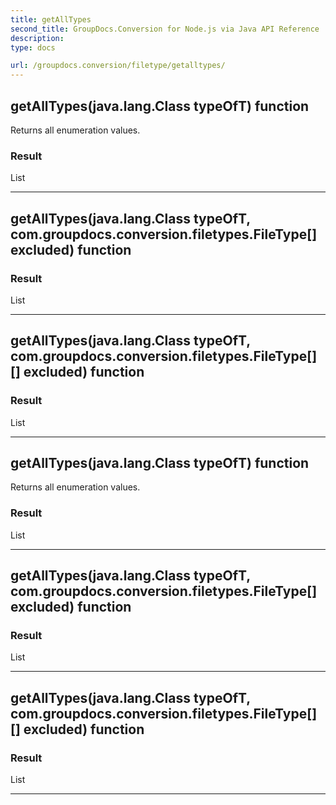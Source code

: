 ```yaml
---
title: getAllTypes
second_title: GroupDocs.Conversion for Node.js via Java API Reference
description: 
type: docs

url: /groupdocs.conversion/filetype/getalltypes/
---
```


## getAllTypes(java.lang.Class<T> typeOfT)  function

 Returns all enumeration values.
 

### Result
List


---


## getAllTypes(java.lang.Class<T> typeOfT, com.groupdocs.conversion.filetypes.FileType[] excluded)  function


### Result
List


---


## getAllTypes(java.lang.Class<T> typeOfT, com.groupdocs.conversion.filetypes.FileType[][] excluded)  function


### Result
List


---


## getAllTypes(java.lang.Class<T> typeOfT)  function

 Returns all enumeration values.
 

### Result
List


---


## getAllTypes(java.lang.Class<T> typeOfT, com.groupdocs.conversion.filetypes.FileType[] excluded)  function


### Result
List


---


## getAllTypes(java.lang.Class<T> typeOfT, com.groupdocs.conversion.filetypes.FileType[][] excluded)  function


### Result
List


---


